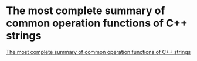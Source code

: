 # The most complete summary of common operation functions of C++ strings
[The most complete summary of common operation functions of C++ strings](https://aiwithcloud.com/2022/09/19/the_most_complete_summary_of_common_operation_functions_of_c_strings/)